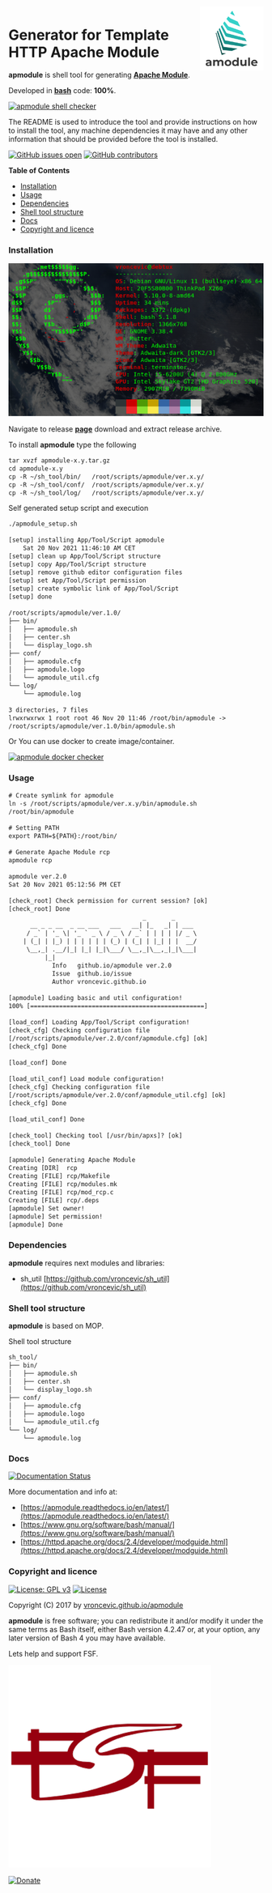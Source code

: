 <img align="right" src="https://raw.githubusercontent.com/vroncevic/apmodule/dev/docs/apmodule_logo.png" width="25%">

# Generator for Template HTTP Apache Module

**apmodule** is shell tool for generating **[Apache Module](https://httpd.apache.org/docs/2.4/mod/)**.

Developed in **[bash](https://en.wikipedia.org/wiki/Bash_(Unix_shell))** code: **100%**.

[![apmodule shell checker](https://github.com/vroncevic/apmodule/workflows/apmodule%20shell%20checker/badge.svg)](https://github.com/vroncevic/apmodule/actions?query=workflow%3A%22apmodule+shell+checker%22)

The README is used to introduce the tool and provide instructions on
how to install the tool, any machine dependencies it may have and any
other information that should be provided before the tool is installed.

[![GitHub issues open](https://img.shields.io/github/issues/vroncevic/apmodule.svg)](https://github.com/vroncevic/apmodule/issues)
 [![GitHub contributors](https://img.shields.io/github/contributors/vroncevic/apmodule.svg)](https://github.com/vroncevic/apmodule/graphs/contributors)

<!-- START doctoc generated TOC please keep comment here to allow auto update -->
<!-- DON'T EDIT THIS SECTION, INSTEAD RE-RUN doctoc TO UPDATE -->
**Table of Contents**

- [Installation](#installation)
- [Usage](#usage)
- [Dependencies](#dependencies)
- [Shell tool structure](#shell-tool-structure)
- [Docs](#docs)
- [Copyright and licence](#copyright-and-licence)

<!-- END doctoc generated TOC please keep comment here to allow auto update -->

### Installation

![Debian Linux OS](https://raw.githubusercontent.com/vroncevic/apmodule/dev/docs/debtux.png)

Navigate to release **[page](https://github.com/vroncevic/apmodule/releases)** download and extract release archive.

To install **apmodule** type the following
```
tar xvzf apmodule-x.y.tar.gz
cd apmodule-x.y
cp -R ~/sh_tool/bin/   /root/scripts/apmodule/ver.x.y/
cp -R ~/sh_tool/conf/  /root/scripts/apmodule/ver.x.y/
cp -R ~/sh_tool/log/   /root/scripts/apmodule/ver.x.y/
```

Self generated setup script and execution
```
./apmodule_setup.sh 

[setup] installing App/Tool/Script apmodule
	Sat 20 Nov 2021 11:46:10 AM CET
[setup] clean up App/Tool/Script structure
[setup] copy App/Tool/Script structure
[setup] remove github editor configuration files
[setup] set App/Tool/Script permission
[setup] create symbolic link of App/Tool/Script
[setup] done

/root/scripts/apmodule/ver.1.0/
├── bin/
│   ├── apmodule.sh
│   ├── center.sh
│   └── display_logo.sh
├── conf/
│   ├── apmodule.cfg
│   ├── apmodule.logo
│   └── apmodule_util.cfg
└── log/
    └── apmodule.log

3 directories, 7 files
lrwxrwxrwx 1 root root 46 Nov 20 11:46 /root/bin/apmodule -> /root/scripts/apmodule/ver.1.0/bin/apmodule.sh
```

Or You can use docker to create image/container.

[![apmodule docker checker](https://github.com/vroncevic/apmodule/workflows/apmodule%20docker%20checker/badge.svg)](https://github.com/vroncevic/apmodule/actions?query=workflow%3A%22apmodule+docker+checker%22)

### Usage

```
# Create symlink for apmodule
ln -s /root/scripts/apmodule/ver.x.y/bin/apmodule.sh /root/bin/apmodule

# Setting PATH
export PATH=${PATH}:/root/bin/

# Generate Apache Module rcp
apmodule rcp
                                                                                                    
apmodule ver.2.0
Sat 20 Nov 2021 05:12:56 PM CET

[check_root] Check permission for current session? [ok]
[check_root] Done
	                                 _       _      
	  __ _ _ __  _ __ ___   ___   __| |_   _| | ___ 
	 / _` | '_ \| '_ ` _ \ / _ \ / _` | | | | |/ _ \
	| (_| | |_) | | | | | | (_) | (_| | |_| | |  __/
	 \__,_| .__/|_| |_| |_|\___/ \__,_|\__,_|_|\___|
	      |_|                                       
			Info   github.io/apmodule ver.2.0 
			Issue  github.io/issue
			Author vroncevic.github.io

[apmodule] Loading basic and util configuration!
100% [================================================]

[load_conf] Loading App/Tool/Script configuration!
[check_cfg] Checking configuration file [/root/scripts/apmodule/ver.2.0/conf/apmodule.cfg] [ok]
[check_cfg] Done

[load_conf] Done

[load_util_conf] Load module configuration!
[check_cfg] Checking configuration file [/root/scripts/apmodule/ver.2.0/conf/apmodule_util.cfg] [ok]
[check_cfg] Done

[load_util_conf] Done

[check_tool] Checking tool [/usr/bin/apxs]? [ok]
[check_tool] Done

[apmodule] Generating Apache Module
Creating [DIR]  rcp
Creating [FILE] rcp/Makefile
Creating [FILE] rcp/modules.mk
Creating [FILE] rcp/mod_rcp.c
Creating [FILE] rcp/.deps
[apmodule] Set owner!
[apmodule] Set permission!
[apmodule] Done
```

### Dependencies

**apmodule** requires next modules and libraries:
* sh_util [https://github.com/vroncevic/sh_util](https://github.com/vroncevic/sh_util)

### Shell tool structure

**apmodule** is based on MOP.

Shell tool structure
```
sh_tool/
├── bin/
│   ├── apmodule.sh
│   ├── center.sh
│   └── display_logo.sh
├── conf/
│   ├── apmodule.cfg
│   ├── apmodule.logo
│   └── apmodule_util.cfg
└── log/
    └── apmodule.log
```

### Docs

[![Documentation Status](https://readthedocs.org/projects/apmodule/badge/?version=latest)](https://apmodule.readthedocs.io/projects/apmodule/en/latest/?badge=latest)

More documentation and info at:
* [https://apmodule.readthedocs.io/en/latest/](https://apmodule.readthedocs.io/en/latest/)
* [https://www.gnu.org/software/bash/manual/](https://www.gnu.org/software/bash/manual/)
* [https://httpd.apache.org/docs/2.4/developer/modguide.html](https://httpd.apache.org/docs/2.4/developer/modguide.html)

### Copyright and licence

[![License: GPL v3](https://img.shields.io/badge/License-GPLv3-blue.svg)](https://www.gnu.org/licenses/gpl-3.0) [![License](https://img.shields.io/badge/License-Apache%202.0-blue.svg)](https://opensource.org/licenses/Apache-2.0)

Copyright (C) 2017 by [vroncevic.github.io/apmodule](https://vroncevic.github.io/apmodule)

**apmodule** is free software; you can redistribute it and/or modify
it under the same terms as Bash itself, either Bash version 4.2.47 or,
at your option, any later version of Bash 4 you may have available.

Lets help and support FSF.

[![Free Software Foundation](https://raw.githubusercontent.com/vroncevic/apmodule/dev/docs/fsf-logo_1.png)](https://my.fsf.org/)

[![Donate](https://www.paypalobjects.com/en_US/i/btn/btn_donateCC_LG.gif)](https://my.fsf.org/donate/)
